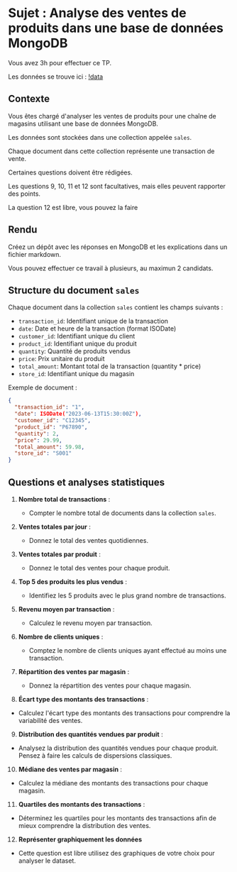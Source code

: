 # Sujet : Analyse des ventes de produits dans une base de données MongoDB

Vous avez 3h pour effectuer ce TP.

Les données se trouve ici : [!data](./sales.js)

## Contexte

Vous êtes chargé d'analyser les ventes de produits pour une chaîne de magasins utilisant une base de données MongoDB. 

Les données sont stockées dans une collection appelée `sales`. 

Chaque document dans cette collection représente une transaction de vente.

Certaines questions doivent être rédigées.

Les questions 9, 10, 11 et 12 sont facultatives, mais elles peuvent rapporter des points.

La question 12 est libre, vous pouvez la faire 

## Rendu

Créez un dépôt avec les réponses en MongoDB et les explications dans un fichier markdown.

Vous pouvez effectuer ce travail à plusieurs, au maximun 2 candidats.

## Structure du document `sales`

Chaque document dans la collection `sales` contient les champs suivants :

- `transaction_id`: Identifiant unique de la transaction
- `date`: Date et heure de la transaction (format ISODate)
- `customer_id`: Identifiant unique du client
- `product_id`: Identifiant unique du produit
- `quantity`: Quantité de produits vendus
- `price`: Prix unitaire du produit
- `total_amount`: Montant total de la transaction (quantity * price)
- `store_id`: Identifiant unique du magasin

Exemple de document :
```json
{
  "transaction_id": "1",
  "date": ISODate("2023-06-13T15:30:00Z"),
  "customer_id": "C12345",
  "product_id": "P67890",
  "quantity": 2,
  "price": 29.99,
  "total_amount": 59.98,
  "store_id": "S001"
}
```

## Questions et analyses statistiques

1. **Nombre total de transactions** :
   - Compter le nombre total de documents dans la collection `sales`.

2. **Ventes totales par jour** :
   - Donnez le total des ventes quotidiennes. 

3. **Ventes totales par produit** :
   - Donnez le total des ventes pour chaque produit.

4. **Top 5 des produits les plus vendus** :
   - Identifiez les 5 produits avec le plus grand nombre de transactions. 

5. **Revenu moyen par transaction** :
   - Calculez le revenu moyen par transaction. 

6. **Nombre de clients uniques** :
   - Comptez le nombre de clients uniques ayant effectué au moins une transaction. 

7. **Répartition des ventes par magasin** :
   - Donnez la répartition des ventes pour chaque magasin. 

8. **Écart type des montants des transactions** :
   
- Calculez l'écart type des montants des transactions pour comprendre la variabilité des ventes.

9.  **Distribution des quantités vendues par produit** :
- Analysez la distribution des quantités vendues pour chaque produit. Pensez à faire les calculs de dispersions classiques.

10. **Médiane des ventes par magasin** :
- Calculez la médiane des montants des transactions pour chaque magasin.

11. **Quartiles des montants des transactions** :
- Déterminez les quartiles pour les montants des transactions afin de mieux comprendre la distribution des ventes.

12. **Représenter graphiquement les données**

- Cette question est libre utilisez des graphiques de votre choix pour analyser le dataset.